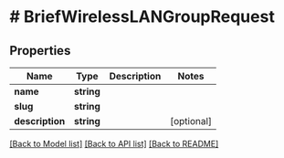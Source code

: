 # # BriefWirelessLANGroupRequest

## Properties

Name | Type | Description | Notes
------------ | ------------- | ------------- | -------------
**name** | **string** |  |
**slug** | **string** |  |
**description** | **string** |  | [optional]

[[Back to Model list]](../../README.md#models) [[Back to API list]](../../README.md#endpoints) [[Back to README]](../../README.md)
